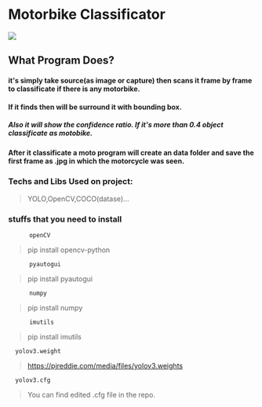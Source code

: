 # Motorbike Classificator
![](https://user-images.githubusercontent.com/43934894/104828030-2b410a00-5876-11eb-95e8-cb2e4158555c.png)




## What Program Does?


#### it's simply take source(as image or capture) then scans it frame by frame to classificate if there is any motorbike.
#### If it finds then will be surround it with bounding box.
##### Also it will show the confidence ratio. If it's more than 0.4 object classificate as motobike.
#### After it classificate a moto program will create an data folder and save the first frame as .jpg in which the motorcycle was seen.


### Techs and Libs Used on project:
> YOLO,OpenCV,COCO(datase)...


### stuffs that you need to install 


          openCV
> pip install opencv-python


          pyautogui
> pip install pyautogui


          numpy
> pip install numpy


          imutils
>pip install imutils    


      yolov3.weight
>https://pjreddie.com/media/files/yolov3.weights


      yolov3.cfg
>You can find edited .cfg file in the repo.



